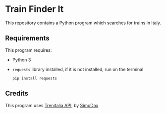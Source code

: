 # Train Finder It

This repository contains a Python program which searches for trains in Italy.

## Requirements

This program requires:

- Python 3
- ```requests``` library installed, if it is not installed, run on the terminal

    ```
    pip install requests
    ```

## Credits

This program uses [Trenitalia API][Trenitalia-API], by [SimoDax][SimoDax]


[Trenitalia-API]: https://github.com/SimoDax/Trenitalia-API/wiki/API-Trenitalia---lefrecce.it
[SimoDax]: https://github.com/SimoDax/
